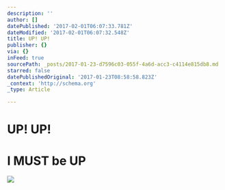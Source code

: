 ```yaml
---
description: ''
author: []
datePublished: '2017-02-01T06:07:33.781Z'
dateModified: '2017-02-01T06:07:32.548Z'
title: UP! UP!
publisher: {}
via: {}
inFeed: true
sourcePath: _posts/2017-01-23-d7596c03-055f-4a6d-acc3-c4114e815db8.md
starred: false
datePublishedOriginal: '2017-01-23T08:58:58.823Z'
_context: 'http://schema.org'
_type: Article

---
```

# **UP! UP!**

# **I MUST be UP**
![](https://the-grid-user-content.s3-us-west-2.amazonaws.com/48a8bd66-36b1-414d-b6dd-d36ce972f64a.jpg)